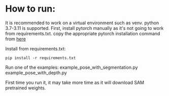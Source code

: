 # How to run:
It is recommended to work on a virtual environment such as venv. python 3.7-3.11 is supported.
First, install pytorch manually as it's not going to work from requirements.txt. 
copy the appropriate pytorch installation command from [here](https://pytorch.org/get-started/locally/)

Install from requirements.txt:
```
pip install -r requirements.txt
```

Run one of the examples:
example_pose_with_segmentation.py
example_pose_with_depth.py

First time you run it, it may take more time as it will download SAM pretrained weights.

